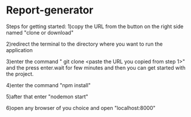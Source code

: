# Report-generator

Steps for getting started:
1)copy the URL from the button on the right side named "clone or download"

2)redirect the terminal to the directory where you want to run the application

3)enter the command " git clone <paste the URL you copied from step 1>" and the press enter.wait for few minutes and then you can get started with the project.

4)enter the command "npm install"

5)after that enter "nodemon start"

6)open any browser of you choice and open "localhost:8000"
